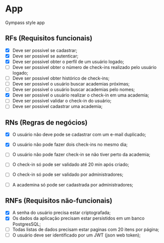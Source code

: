 # App
Gympass style app

## RFs (Requisitos funcionais)

- [X] Deve ser possivel se cadastrar;
- [X] Deve ser possivel se autenticar;
- [X] Deve ser possivel obter o perfil de um usuário logado;
- [ ] Deve ser possivel obter o número de check-ins realizado pelo usuário logado;
- [ ] Deve ser possivel obter histórico de check-ins;
- [ ] Deve ser possivel o usuário buscar academias próximas;
- [ ] Deve ser possivel o usuário buscar academias pelo nomes;
- [X] Deve ser possivel o usuário realizar o check-in em uma academia;
- [ ] Deve ser possivel validar o check-in do usuário;
- [ ] Deve ser possivel cadastrar uma academia;

## RNs (Regras de negócios)

- [X] O usuário não deve pode se cadastrar com um e-mail duplicado;
- [X] O usuário não pode fazer dois check-ins no mesmo dia;
- [ ] O usuário não pode fazer check-in se não tiver perto da academia;
- [ ] O check-in só pode ser validado até 20 min após criado;
- [ ] O check-in só pode ser validado por administradores;
- [ ] A academina só pode ser cadastrada por administradores;


## RNFs (Requisitos não-funcionais)

- [X] A senha do usuário precisa estar criptografada;
- [X] Os dados da aplicação precisam estar persistidos em um banco PostgresSQL;
- [ ] Todas listas de dados precisam estar paginas com 20 itens por página;
- [ ] O usuário deve ser identificado por um JWT (json web token);